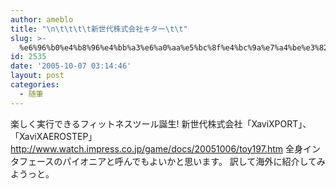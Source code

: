 ```yaml
---
author: ameblo
title: "\n\t\t\t\t新世代株式会社キター\t\t"
slug: >-
  %e6%96%b0%e4%b8%96%e4%bb%a3%e6%a0%aa%e5%bc%8f%e4%bc%9a%e7%a4%be%e3%82%ad%e3%82%bf%e3%83%bc
id: 2535
date: '2005-10-07 03:14:46'
layout: post
categories:
  - 随筆
---
```


楽しく実行できるフィットネスツール誕生! 新世代株式会社「XaviXPORT」、「XaviXAEROSTEP」 http://www.watch.impress.co.jp/game/docs/20051006/toy197.htm 全身インタフェースのパイオニアと呼んでもよいかと思います。 訳して海外に紹介してみようっと。